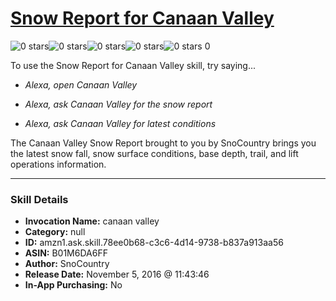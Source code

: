 # [Snow Report for Canaan Valley](http://alexa.amazon.com/#skills/amzn1.ask.skill.78ee0b68-c3c6-4d14-9738-b837a913aa56)
![0 stars](../../images/ic_star_border_black_18dp_1x.png)![0 stars](../../images/ic_star_border_black_18dp_1x.png)![0 stars](../../images/ic_star_border_black_18dp_1x.png)![0 stars](../../images/ic_star_border_black_18dp_1x.png)![0 stars](../../images/ic_star_border_black_18dp_1x.png) 0

To use the Snow Report for Canaan Valley skill, try saying...

* *Alexa, open Canaan Valley*

* *Alexa, ask Canaan Valley for the snow report*

* *Alexa, ask Canaan Valley for latest conditions*

The Canaan Valley Snow Report brought to you by SnoCountry brings you the latest snow fall, snow surface conditions,  base depth, trail, and lift operations information.

***

### Skill Details

* **Invocation Name:** canaan valley
* **Category:** null
* **ID:** amzn1.ask.skill.78ee0b68-c3c6-4d14-9738-b837a913aa56
* **ASIN:** B01M6DA6FF
* **Author:** SnoCountry
* **Release Date:** November 5, 2016 @ 11:43:46
* **In-App Purchasing:** No
